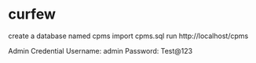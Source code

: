 # curfew
create a database named cpms
import cpms.sql
run  http://localhost/cpms

Admin Credential
Username: admin
Password: Test@123
